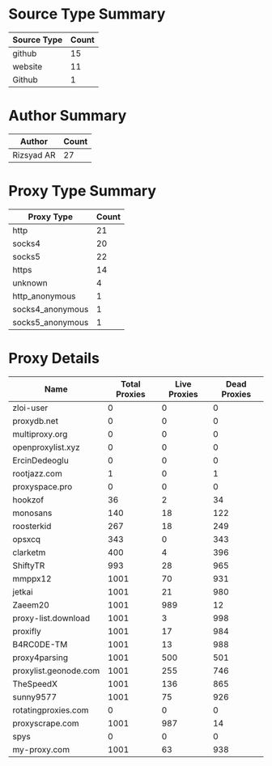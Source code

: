 # Source Type Summary

| Source Type | Count |
|-------------|-------|
| github | 15 |
| website | 11 |
| Github | 1 |


# Author Summary

| Author | Count |
|--------|-------|
| Rizsyad AR | 27 |


# Proxy Type Summary

| Proxy Type | Count |
|------------|-------|
| http | 21 |
| socks4 | 20 |
| socks5 | 22 |
| https | 14 |
| unknown | 4 |
| http_anonymous | 1 |
| socks4_anonymous | 1 |
| socks5_anonymous | 1 |


# Proxy Details

| Name | Total Proxies | Live Proxies | Dead Proxies |
|------|---------------|--------------|---------------|
| zloi-user | 0 | 0 | 0 |
| proxydb.net | 0 | 0 | 0 |
| multiproxy.org | 0 | 0 | 0 |
| openproxylist.xyz | 0 | 0 | 0 |
| ErcinDedeoglu | 0 | 0 | 0 |
| rootjazz.com | 1 | 0 | 1 |
| proxyspace.pro | 0 | 0 | 0 |
| hookzof | 36 | 2 | 34 |
| monosans | 140 | 18 | 122 |
| roosterkid | 267 | 18 | 249 |
| opsxcq | 343 | 0 | 343 |
| clarketm | 400 | 4 | 396 |
| ShiftyTR | 993 | 28 | 965 |
| mmppx12 | 1001 | 70 | 931 |
| jetkai | 1001 | 21 | 980 |
| Zaeem20 | 1001 | 989 | 12 |
| proxy-list.download | 1001 | 3 | 998 |
| proxifly | 1001 | 17 | 984 |
| B4RC0DE-TM | 1001 | 13 | 988 |
| proxy4parsing | 1001 | 500 | 501 |
| proxylist.geonode.com | 1001 | 255 | 746 |
| TheSpeedX | 1001 | 136 | 865 |
| sunny9577 | 1001 | 75 | 926 |
| rotatingproxies.com | 0 | 0 | 0 |
| proxyscrape.com | 1001 | 987 | 14 |
| spys | 0 | 0 | 0 |
| my-proxy.com | 1001 | 63 | 938 |
